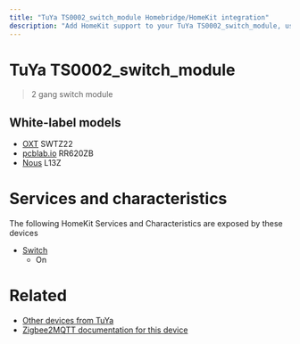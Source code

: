 ```yaml
---
title: "TuYa TS0002_switch_module Homebridge/HomeKit integration"
description: "Add HomeKit support to your TuYa TS0002_switch_module, using Homebridge, Zigbee2MQTT and homebridge-z2m."
---
```

<!---
This file has been GENERATED using src/docgen/docgen.ts
DO NOT EDIT THIS FILE MANUALLY!
-->
# TuYa TS0002_switch_module
> 2 gang switch module


## White-label models
* [OXT](../index.md#oxt) SWTZ22
* [pcblab.io](../index.md#pcblab_io) RR620ZB
* [Nous](../index.md#nous) L13Z

# Services and characteristics
The following HomeKit Services and Characteristics are exposed by
these devices

* [Switch](../../switch.md)
  * On


# Related
* [Other devices from TuYa](../index.md#tuya)
* [Zigbee2MQTT documentation for this device](https://www.zigbee2mqtt.io/devices/TS0002_switch_module.html)